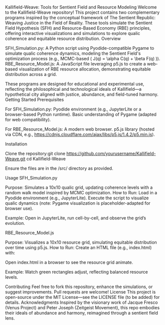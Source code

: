 Kallifield-Weave: Tools for Sentient Field and Resource Modeling
Welcome to the Kallifield-Weave repository! This project contains two complementary programs inspired by the conceptual framework of The Sentient Republic: Weaving Justice in the Field of Reality. These tools simulate the Sentient Field Hypothesis (SFH) and Resource-Based Economy (RBE) principles, offering interactive visualizations and simulations to explore qualic coherence and equitable resource distribution.
Overview

SFH_Simulation.py: A Python script using Pyodide-compatible Pygame to simulate qualic coherence dynamics, modeling the Sentient Field's optimization process (e.g., MCMC-based ( J(q) = \alpha C(q) + \beta F(q) )).
RBE_Resource_Model.js: A JavaScript file leveraging p5.js to create a web-based visualization of RBE resource allocation, demonstrating equitable distribution across a grid.

These programs are designed for educational and experimental use, reflecting the philosophical and technological ideals of Kallifield—a hypothetical city aligned with justice, abundance, and field-tuned harmony.
Getting Started
Prerequisites

For SFH_Simulation.py:
Pyodide environment (e.g., JupyterLite or a browser-based Python runtime).
Basic understanding of Pygame (adapted for web compatibility).


For RBE_Resource_Model.js:
A modern web browser.
p5.js library (hosted via CDN, e.g., https://cdnjs.cloudflare.com/ajax/libs/p5.js/1.4.2/p5.min.js).



Installation

Clone the repository:git clone https://github.com/yourusername/Kallifield-Weave.git
cd Kallifield-Weave


Ensure the files are in the /src/ directory as provided.

Usage
SFH_Simulation.py

Purpose: Simulates a 10x10 qualic grid, updating coherence levels with a random walk model inspired by MCMC optimization.
How to Run:
Load in a Pyodide environment (e.g., JupyterLite).
Execute the script to visualize qualic dynamics (note: Pygame visualization is placeholder-adapted for browser use).


Example:
Open in JupyterLite, run cell-by-cell, and observe the grid’s evolution.



RBE_Resource_Model.js

Purpose: Visualizes a 10x10 resource grid, simulating equitable distribution over time using p5.js.
How to Run:
Create an HTML file (e.g., index.html) with:<!DOCTYPE html>
<html>
<head>
    <script src="https://cdnjs.cloudflare.com/ajax/libs/p5.js/1.4.2/p5.min.js"></script>
    <script src="RBE_Resource_Model.js"></script>
</head>
<body></body>
</html>


Open index.html in a browser to see the resource grid animate.


Example:
Watch green rectangles adjust, reflecting balanced resource levels.



Contributing
Feel free to fork this repository, enhance the simulations, or suggest improvements. Pull requests are welcome!
License
This project is open-source under the MIT License—see the LICENSE file (to be added) for details.
Acknowledgments
Inspired by the visionary work of Jacque Fresco (Venus Project) and Peter Joseph (Zeitgeist Movement), this repo embodies their ideals of abundance and harmony, reimagined through a sentient field lens.
